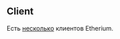 ## Client

Есть [несколько](https://ethdocs.org/en/latest/ethereum-clients/choosing-a-client.html) клиентов Etherium.